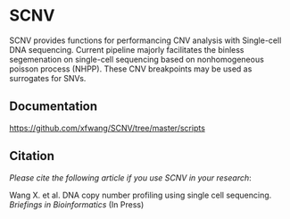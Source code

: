 SCNV
=======


SCNV provides functions for performancing CNV analysis with Single-cell DNA sequencing. Current pipeline majorly facilitates the binless segemenation on single-cell sequencing based on nonhomogeneous poisson process (NHPP). These CNV breakpoints may be used as surrogates for SNVs.

Documentation
--------
https://github.com/xfwang/SCNV/tree/master/scripts

Citation
--------
*Please cite the following article if you use SCNV in your research*:

Wang X. et al. DNA copy number profiling using single cell sequencing. *Briefings in Bioinformatics* (In Press)

